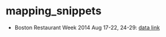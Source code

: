 mapping_snippets
================

- Boston Restaurant Week 2014 Aug 17-22, 24-29: [data link](http://www.restaurantweekboston.com/)
